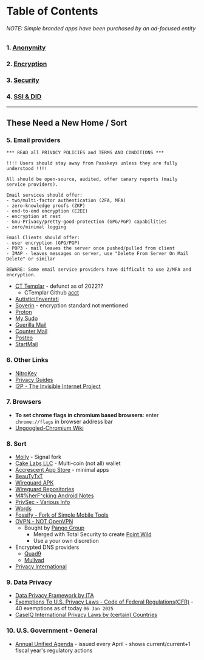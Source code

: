 # Table of Contents
###### NOTE: Simple branded apps have been purchased by an ad-focused entity

### 1. [Anonymity](/privacy/anon/README.md)


### 2. [Encryption](/privacy/encryption/README.md)


### 3. [Security](/privacy/security/README.md)


### 4. [SSI & DID](/privacy/ssi-did/README.md)

---
##  These Need a New Home / Sort
### 5. Email providers
```
*** READ all PRIVACY POLICIES and TERMS AND CONDITIONS ***

!!!! Users should stay away from Passkeys unless they are fully understood !!!!

All should be open-source, audited, offer canary reports (maily service providers).

Email services should offer:
- two/multi-factor authentication (2FA, MFA)
- zero-knowledge proofs (ZKP)
- end-to-end encryption (E2EE)
- encryption at rest
- Gnu-Privacy/pretty-good-protection (GPG/PGP) capabilities
- zero/minimal logging

Email Clients should offer:
- user encryption (GPG/PGP)
- POP3 - mail leaves the server once pushed/pulled from client
- IMAP - leaves messages on server, use "Delete From Server On Mail Delete" or similar

BEWARE: Some email service providers have difficult to use 2/MFA and encryption.
```
- [CT Templar](https://ctemplar.com/) - defunct as of 2022??
  - CTemplar Github [acct](https://github.com/CTemplar)
- [Autistici/Inventati](https://www.autistici.org/)
- [Soverin](https://soverin.com/) - encryption standard not mentioned
- [Proton](https://mail.proton.me/)
- [My Sudo](https://anonyome.com/individuals/mysudo/)
- [Guerilla Mail](https://www.guerrillamail.com/)
- [Counter Mail ](https://countermail.com/)
- [Posteo](https://posteo.de/en/)
- [StartMail](https://www.startmail.com/)

### 6. Other Links
- [NitroKey](https://www.nitrokey.com/)
- [Privacy Guides](https://www.privacyguides.org/en)
- [I2P - The Invisible Internet Project](https://geti2p.net/en/)

### 7. Browsers
- **To set chrome flags in chromium based browsers**: enter ```chrome://flags``` in browser address bar
- [Ungoogled-Chromium Wiki](https://github.com/ungoogled-software/ungoogled-chromium-wiki)

### 8. Sort
- [Molly](https://github.com/mollyim) - Signal fork
- [Cake Labs LLC](https://github.com/cake-tech) - Multi-coin (not all) wallet
- [Accrescent App Store](https://github.com/accrescent) - minimal apps
- [BeauTyTxT](https://github.com/soupslurpr/BeauTyXT)
- [Wireguard APK](https://git.zx2c4.com/wireguard-android/about/)
- [Wireguard Repositories](https://www.wireguard.com/repositories/)
- [M#%herF^cking Android Notes](https://github.com/st8tikratio/Usefulness/blob/main/privacy/mf-android-notes.md)
- [PrivSec - Various Info](https://privsec.dev/)
- [Words](https://github.com/st8tikratio/Usefulness/blob/main/privacy/eff_large_words.md)
- [Fossify - Fork of Simple Mobile Tools](https://www.fossify.org/)
- [OVPN - NOT OpenVPN](https://openvpn.net/)
  - Bought by [Pango Group](https://www.pointwild.com/pango-group-merges-with-total-security-combined-company-rebranded-point-wild/)
    - Merged with Total Security to create [Point Wild](https://www.pointwild.com/)
    - Use a your own discretion 
- Encrypted DNS providers
  - [Quad9](https://quad9.net/service/service-addresses-and-features)
  - [Mullvad](https://mullvad.net/en/help/dns-over-https-and-dns-over-tls)
- [Privacy International](https://privacyinternational.org)

### 9. Data Privacy
- [Data Privacy Framework by ITA](https://www.dataprivacyframework.gov/Website-Privacy-Policy)
- [Exemptions To U.S. Privacy Laws - Code of Federal Regulations(CFR)](https://www.ecfr.gov/current/title-28/chapter-I/part-16/subpart-E) - 40 exemptions as of today `06 Jan 2025`
- [CaseIQ International Privacy Laws by (certain) Countries](https://www.caseiq.com/resources/a-practical-guide-to-data-privacy-laws-by-country/)

### 10. U.S. Government - General
- [Annual Unified Agenda](https://www.reginfo.gov/public/do/eAgendaMain) - issued every April - shows current/current+1 fiscal year's regulatory actions
